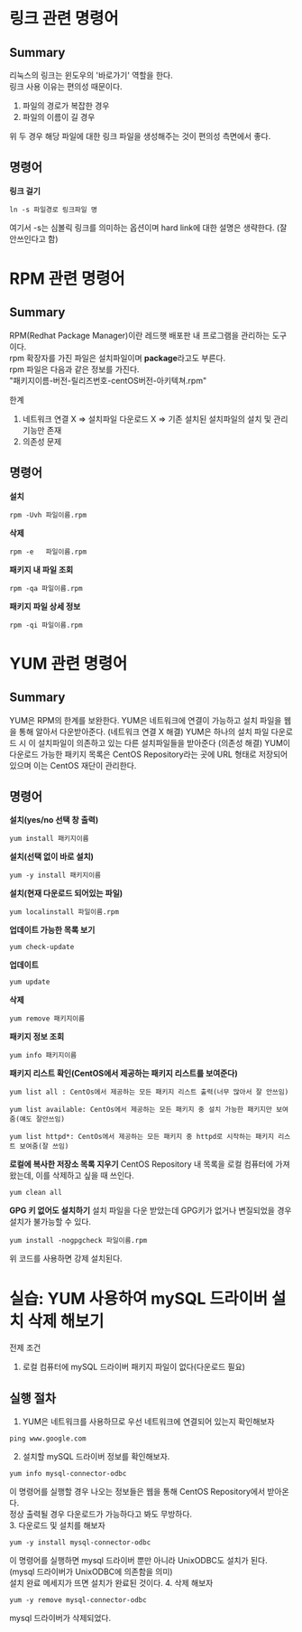 링크 관련 명령어
==============
Summary
---------------
리눅스의 링크는 윈도우의 '바로가기' 역할을 한다.  
링크 사용 이유는 편의성 때문이다.  
1. 파일의 경로가 복잡한 경우  
2. 파일의 이름이 길 경우  

위 두 경우 해당 파일에 대한 링크 파일을 생성해주는 것이 편의성 측면에서 좋다.

명령어
------
**링크 걸기**
```
ln -s 파일경로 링크파일 명
```  
여기서 -s는 심볼릭 링크를 의미하는 옵션이며 hard link에 대한 설명은 생략한다. (잘 안쓰인다고 함)

RPM 관련 명령어
==========
Summary
----------
RPM(Redhat Package Manager)이란 레드햇 배포판 내 프로그램을 관리하는 도구이다.  
rpm 확장자를 가진 파일은 설치파일이며 **package**라고도 부른다.  
rpm 파일은 다음과 같은 정보를 가진다.  
"패키지이름-버전-릴리즈번호-centOS버전-아키텍쳐.rpm"

한계  
1. 네트워크 연결 X => 설치파일 다운로드 X => 기존 설치된 설치파일의 설치 및 관리 기능만 존재  
2. 의존성 문제  


명령어
-------
**설치**
```
rpm -Uvh 파일이름.rpm
```
**삭제**
```
rpm -e   파일이름.rpm
```
**패키지 내 파일 조회**
```
rpm -qa 파일이름.rpm
```
**패키지 파일 상세 정보**
```
rpm -qi 파일이름.rpm
```

YUM 관련 명령어
===============
Summary
-------
YUM은 RPM의 한계를 보완한다.
YUM은 네트워크에 연결이 가능하고 설치 파일을 웹을 통해 알아서 다운받아준다. (네트워크 연결 X 해결)
YUM은 하나의 설치 파일 다운로드 시 이 설치파일이 의존하고 있는 다른 설치파일들을 받아준다 (의존성 해결)
YUM이 다운로드 가능한 패키지 목록은 CentOS Repository라는 곳에 URL 형태로 저장되어 있으며 이는 CentOS 재단이 관리한다.

명령어
-------
**설치(yes/no 선택 창 출력)**  
```
yum install 패키지이름
```

**설치(선택 없이 바로 설치)**  
```
yum -y install 패키지이름
```
**설치(현재 다운로드 되어있는 파일)**  
```
yum localinstall 파일이름.rpm
```
**업데이트 가능한 목록 보기**  
```
yum check-update
```
**업데이트**
```
yum update
```
**삭제**
```
yum remove 패키지이름
```
**패키지 정보 조회**
```
yum info 패키지이름
```
**패키지 리스트 확인(CentOS에서 제공하는 패키지 리스트를 보여준다)**
```
yum list all : CentOs에서 제공하는 모든 패키지 리스트 출력(너무 많아서 잘 안쓰임)

yum list available: CentOs에서 제공하는 모든 패키지 중 설치 가능한 패키지만 보여줌(얘도 잘안쓰임)

yum list httpd*: CentOs에서 제공하는 모든 패키지 중 httpd로 시작하는 패키지 리스트 보여줌(잘 쓰임)
```
**로컬에 복사한 저장소 목록 지우기**
CentOS Repository 내 목록을 로컬 컴퓨터에 가져왔는데, 이를 삭제하고 싶을 때 쓰인다.  
```
yum clean all
```
**GPG 키 없어도 설치하기**
설치 파일을 다운 받았는데 GPG키가 없거나 변질되었을 경우 설치가 불가능할 수 있다.
```
yum install -nogpgcheck 파일이름.rpm
```
위 코드를 사용하면 강제 설치된다.

실습: YUM 사용하여 mySQL 드라이버 설치 삭제 해보기
==============================================
전제 조건
1. 로컬 컴퓨터에 mySQL 드라이버 패키지 파일이 없다(다운로드 필요)

실행 절차
-----------
1. YUM은 네트워크를 사용하므로 우선 네트워크에 연결되어 있는지 확인해보자
```
ping www.google.com
```
2. 설치할 mySQL 드라이버 정보를 확인해보자.
```
yum info mysql-connector-odbc
```
이 명령어를 실행할 경우 나오는 정보들은 웹을 통해 CentOS Repository에서 받아온다.  
정상 출력될 경우 다운로드가 가능하다고 봐도 무방하다.  
3. 다운로드 및 설치를 해보자
```
yum -y install mysql-connector-odbc
```
이 명령어를 실행하면 mysql 드라이버 뿐만 아니라 UnixODBC도 설치가 된다. (mysql 드라이버가 UnixODBC에 의존함을 의미)  
설치 완료 메세지가 뜨면 설치가 완료된 것이다.
4. 삭제 해보자
```
yum -y remove mysql-connector-odbc
```
mysql 드라이버가 삭제되었다.
